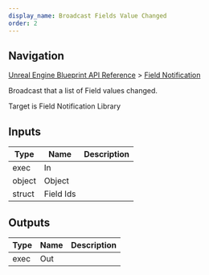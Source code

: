 ```yaml
---
display_name: Broadcast Fields Value Changed
order: 2
---
```

## Navigation

[Unreal Engine Blueprint API Reference](https://dev.epicgames.com/documentation/en-us/unreal-engine/BlueprintAPI) > [Field Notification](https://dev.epicgames.com/documentation/en-us/unreal-engine/BlueprintAPI/FieldNotification)

Broadcast that a list of Field values changed.

Target is Field Notification Library

## Inputs

| Type | Name | Description |
| --- | --- | --- |
| exec | In |  |
| object | Object |  |
| struct | Field Ids |  |

## Outputs

| Type | Name | Description |
| --- | --- | --- |
| exec | Out |  |
